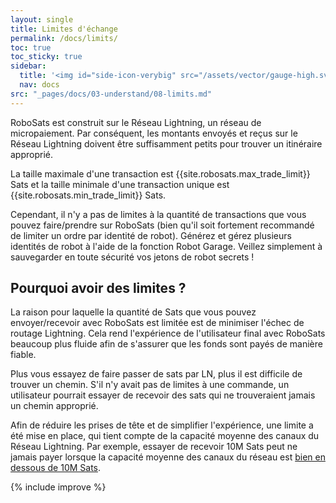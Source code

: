 ```yaml
---
layout: single
title: Limites d'échange
permalink: /docs/limits/
toc: true
toc_sticky: true
sidebar:
  title: '<img id="side-icon-verybig" src="/assets/vector/gauge-high.svg"/>Limites'
  nav: docs
src: "_pages/docs/03-understand/08-limits.md"
---
```


RoboSats est construit sur le Réseau Lightning, un réseau de micropaiement. Par conséquent, les montants envoyés et reçus sur le Réseau Lightning doivent être suffisamment petits pour trouver un itinéraire approprié.

La taille maximale d'une transaction est {{site.robosats.max_trade_limit}} Sats et la taille minimale d'une transaction unique est {{site.robosats.min_trade_limit}} Sats.

Cependant, il n'y a pas de limites à la quantité de transactions que vous pouvez faire/prendre sur RoboSats (bien qu'il soit fortement recommandé de limiter un ordre par identité de robot). Générez et gérez plusieurs identités de robot à l'aide de la fonction Robot Garage. Veillez simplement à sauvegarder en toute sécurité vos jetons de robot secrets !

## **Pourquoi avoir des limites ?**

La raison pour laquelle la quantité de Sats que vous pouvez envoyer/recevoir avec RoboSats est limitée est de minimiser l'échec de routage Lightning. Cela rend l'expérience de l'utilisateur final avec RoboSats beaucoup plus fluide afin de s'assurer que les fonds sont payés de manière fiable.

Plus vous essayez de faire passer de sats par LN, plus il est difficile de trouver un chemin. S'il n'y avait pas de limites à une commande, un utilisateur pourrait essayer de recevoir des sats qui ne trouveraient jamais un chemin approprié.

Afin de réduire les prises de tête et de simplifier l'expérience, une limite a été mise en place, qui tient compte de la capacité moyenne des canaux du Réseau Lightning. Par exemple, essayer de recevoir 10M Sats peut ne jamais payer lorsque la capacité moyenne des canaux du réseau est [bien en dessous de 10M Sats](https://1ml.com/statistics).

{% include improve %}
